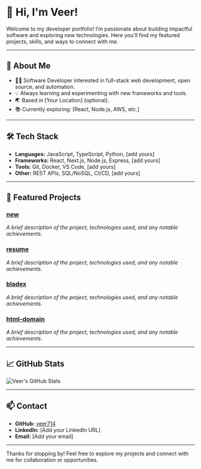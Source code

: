 # 👋 Hi, I'm Veer!

Welcome to my developer portfolio! I’m passionate about building impactful software and exploring new technologies. Here you'll find my featured projects, skills, and ways to connect with me.

---

## 🚀 About Me

- 🧑‍💻 Software Developer interested in full-stack web development, open source, and automation.
- 💡 Always learning and experimenting with new frameworks and tools.
- 🌏 Based in [Your Location] (optional).
- 📚 Currently exploring: [React, Node.js, AWS, etc.]

---

## 🛠️ Tech Stack

- **Languages:** JavaScript, TypeScript, Python, [add yours]
- **Frameworks:** React, Next.js, Node.js, Express, [add yours]
- **Tools:** Git, Docker, VS Code, [add yours]
- **Other:** REST APIs, SQL/NoSQL, CI/CD, [add yours]

---

## 📂 Featured Projects

### [new](https://github.com/veer714/new)
_A brief description of the project, technologies used, and any notable achievements._

### [resume](https://github.com/veer714/resume)
_A brief description of the project, technologies used, and any notable achievements._

### [bladex](https://github.com/veer714/bladex)
_A brief description of the project, technologies used, and any notable achievements._

### [html-domain](https://github.com/veer714/html-domain)
_A brief description of the project, technologies used, and any notable achievements._

---

## 📈 GitHub Stats

![Veer's GitHub Stats](https://github-readme-stats.vercel.app/api?username=veer714&show_icons=true&theme=radical)

---

## 📫 Contact

- **GitHub:** [veer714](https://github.com/veer714)
- **LinkedIn:** [Add your LinkedIn URL]
- **Email:** [Add your email]

---

Thanks for stopping by! Feel free to explore my projects and connect with me for collaboration or opportunities.
